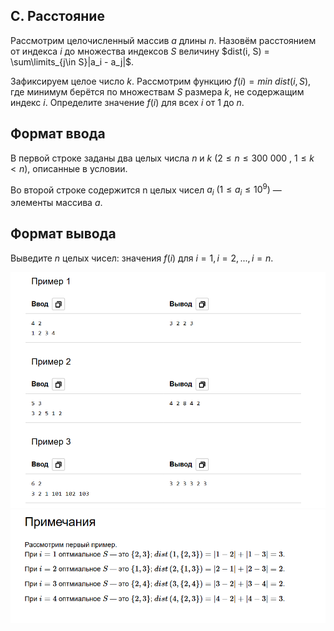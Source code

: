 ## C. Расстояние

Рассмотрим целочисленный массив $a$ длины $n$. Назовём расстоянием от индекса $i$ до множества индексов $S$ величину
$dist(i, S) = \sum\limits_{j\in S}|a_i - a_j|$. 

Зафиксируем целое число $k$. Рассмотрим функцию $f(i) = min\text{ }dist(i, S)$, где минимум берётся по множествам $S$ размера $k$, не содержащим индекс $i$.
Определите значение $f(i)$ для всех $i$ от $1$ до $n$.

## Формат ввода

В первой строке заданы два целых числа $n$ и $k$ $(2\leq n\leq 300\text{ }000\text{ , }1\leq k < n)$, описанные в условии.

Во второй строке содержится n целых чисел $a_i\text{ }(1\leq a_i \leq 10^9)$ — элементы массива $a$.

## Формат вывода

Выведите $n$ целых чисел: значения $f(i)$ для $i = 1, i = 2, ..., i = n$.

<img src="https://github.com/GiBBS-Matvey/Source-cpp/raw/master/Distance/Images/ex_1_dist.PNG" width="700">
<img src="https://github.com/GiBBS-Matvey/Source-cpp/raw/master/Distance/Images/ex_2_dist.PNG" width="700">
